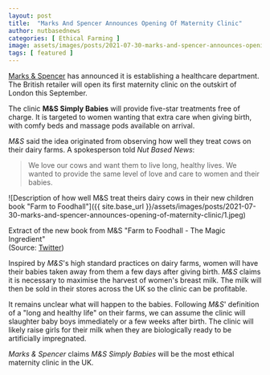 ```yaml
---
layout: post
title:  "Marks And Spencer Announces Opening Of Maternity Clinic"
author: nutbasednews
categories: [ Ethical Farming ]
image: assets/images/posts/2021-07-30-marks-and-spencer-announces-opening-of-maternity-clinic/0.png
tags: [ featured ]
---
```


[Marks & Spencer](https://www.marksandspencer.com) has announced it is establishing a healthcare department. The British retailer will open its first maternity clinic on the outskirt of London this September.

The clinic **M&S Simply Babies** will provide five-star treatments free of charge. It is targeted to women wanting that extra care when giving birth, with comfy beds and massage pods available on arrival.

*M&S* said the idea originated from observing how well they treat cows on their dairy farms. A spokesperson told *Nut Based News*:

> We love our cows and want them to live long, healthy lives. We wanted to provide the same level of love and care to women and their babies.

![Description of how well M&S treat theirs dairy cows in their new children book "Farm to Foodhall"]({{ site.base_url }}/assets/images/posts/2021-07-30-marks-and-spencer-announces-opening-of-maternity-clinic/1.jpeg)
<p class="caption">
   <span>Extract of the new book from M&S "Farm to Foodhall - The Magic Ingredient"</span>
   <br>
   <span>(Source: <a href="https://twitter.com/vanderNooch/status/1421137451897262082">Twitter</a>)</span>
</p>

Inspired by *M&S*'s high standard practices on dairy farms, women will have their babies taken away from them a few days after giving birth. *M&S* claims it is necessary to maximise the harvest of women's breast milk. The milk will then be sold in their stores across the UK so the clinic can be profitable.

It remains unclear what will happen to the babies. Following *M&S*' definition of a "long and healthy life" on their farms, we can assume the clinic will slaughter baby boys immediately or a few weeks after birth. The clinic will likely raise girls for their milk when they are biologically ready to be artificially impregnated.

*Marks & Spencer* claims *M&S Simply Babies* will be the most ethical maternity clinic in the UK.
